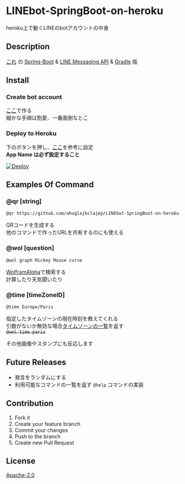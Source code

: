 # LINEbot-SpringBoot-on-heroku
heroku上で動くLINEのbotアカウントの中身

## Description
[これ](https://github.com/ahuglajbclajep/LINEbot-on-heroku) の
[Spring-Boot](https://projects.spring.io/spring-boot/) &
[LINE Messaging API](https://github.com/line/line-bot-sdk-java) &
[Gradle](https://gradle.org/) 版

## Install
### Create bot account
[ここ](https://business.line.me/ja/services/bot)で作る  
細かな手順は割愛、一番面倒なとこ

### Deploy to Heroku
下のボタンを押し、[ここ](https://github.com/line/line-bot-sdk-java/blob/master/sample-spring-boot-echo/README.md)を参考に設定  
**App Name は必ず設定すること**

[![Deploy](https://www.herokucdn.com/deploy/button.svg)](https://heroku.com/deploy?template=https://github.com/ahuglajbclajep/LINEbot-SpringBoot-on-heroku)

## Examples Of Command
### @qr [string]
```
@qr https://github.com/ahuglajbclajep/LINEbot-SpringBoot-on-heroku
```
QRコードを生成する  
他のコマンドで作ったURLを共有するのにも使える

### @wol [question]
```
@wol graph Mickey Mouse curve
```
[WolframAlpha](http://www.wolframalpha.com)で検索する  
計算したり天気聞いたり

### @time [timeZoneID]
```
@time Europe/Paris
```
指定したタイムゾーンの現在時刻を教えてくれる  
引数がないか無効な場合[タイムゾーンの一覧](https://gist.githubusercontent.com/ahuglajbclajep/12899902e4e5331a84fa4fb19796d9fc/raw/20497ec3067437354cffc8a2e8c70710a7c1a5e9/ID.txt)を返す  
~~`@wol time paris`~~

その他画像やスタンプにも反応します

## Future Releases
* 発言をランダムにする
* 利用可能なコマンドの一覧を返す `@help` コマンドの実装

## Contribution
1. Fork it  
2. Create your feature branch  
3. Commit your changes  
4. Push to the branch  
5. Create new Pull Request

## License
[Apache-2.0](LICENSE)
